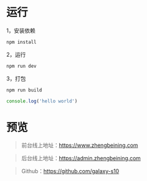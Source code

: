 # 运行

1，安装依赖

```bash
npm install
```

2，运行

```bash
npm run dev
```

3，打包

```bash
npm run build
```



```js
console.log('hello world')
```



# 预览

> 前台线上地址：https://www.zhengbeining.com

> 后台线上地址：https://admin.zhengbeining.com

> Github：https://github.com/galaxy-s10